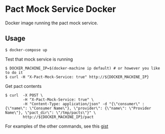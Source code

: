 # Pact Mock Service Docker

Docker image running the pact mock service.

## Usage

    $ docker-compose up

Test that mock service is running

    $ DOCKER_MACHINE_IP=$(docker-machine ip default) # or however you like to do it
    $ curl -H "X-Pact-Mock-Service: true" http://${DOCKER_MACHINE_IP}

Get pact contents

    $ curl  -X POST \
            -H "X-Pact-Mock-Service: true" \
            -H "Content-Type: application/json" -d "{\"consumer\" : {\"name\": \"Consumer Name\"}, \"provider\": {\"name\": \"Provider Name\"}, \"pact_dir\": \"/tmp/pacts\"}" \
            http://${DOCKER_MACHINE_IP}/pact

For examples of the other commands, see this [gist](https://gist.github.com/bethesque/9d81f21d6f77650811f4)

